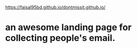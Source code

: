https://faisal95bd.github.io/dontmissit.github.io/
# an awesome landing page for collecting people's email.
